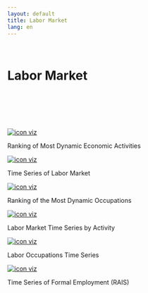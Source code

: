 ```yaml
---
layout: default
title: Labor Market
lang: en
---
```


<link rel="stylesheet" href="style.css">

<br>

<h1 class="title-about">Labor Market</h1>

<br>
<br>
<br>
<br>
<br>

<div class="imagens-container">
   <div class="icone-bloco">
    <a href="{{ site.baseurl }}/en/viz/ranking-atividades-economicas-mais-dinamicas" target="_blank" rel="noopener noreferrer">
      <img src="{{ site.baseurl }}/assets/img/icons_viz/icon_rk_atividades_dinamicas.png" alt="icon viz">
    </a><br>
    <p>Ranking of Most Dynamic Economic Activities</p>
   </div>
   
   <div class="icone-bloco">
    <a href="{{ site.baseurl }}/en/viz/series-temporais-sobre-o-mercado-de-trabalho-comparativa-com-o-resto-do-brasil" target="_blank" rel="noopener noreferrer">
      <img src="{{ site.baseurl }}/assets/img/icons_viz/icon_ts_mercado_de_trabalho.png" alt="icon viz">
    </a><br>
    <p>Time Series of Labor Market</p>
   </div>
   
   <div class="icone-bloco">
    <a href="{{ site.baseurl }}/en/viz/ranking-das-ocupacoes-mais-dinamicas" target="_blank" rel="noopener noreferrer">
      <img src="{{ site.baseurl }}/assets/img/icons_viz/icon_rk_ocupacoes-mais-dinamicas.png" alt="icon viz">
    </a><br>
    <p>Ranking of the Most Dynamic Occupations</p>
   </div>
   
   <div class="icone-bloco">
    <a href="{{ site.baseurl }}/en/viz/series-temporais-mercado-de-trabalho-cnae" target="_blank" rel="noopener noreferrer">
      <img src="{{ site.baseurl }}/assets/img/icons_viz/icon_ts_mercado_de_trabalho_cnae.png" alt="icon viz">
    </a><br>
    <p>Labor Market Time Series by Activity</p>
   </div>
   
   <div class="icone-bloco">
    <a href="{{ site.baseurl }}/en/viz/serie-temporal-das-ocupacoes-no-trabalho" target="_blank" rel="noopener noreferrer">
      <img src="{{ site.baseurl }}/assets/img/icons_viz/icon_ts_ocupacoes.png" alt="icon viz">
    </a><br>
    <p>Labor Occupations Time Series</p>
   </div>

   <div class="icone-bloco">
    <a href="{{ site.baseurl }}/en/viz/serie-temporal-rais" target="_blank" rel="noopener noreferrer">
      <img src="{{ site.baseurl }}/assets/img/icons_viz/icon_serie_temporal_rais.png" alt="icon viz">
    </a><br>
    <p>Time Series of Formal Employment (RAIS)</p>
   </div>

   
  </div>

<br>
<br>
<br>
<br>
